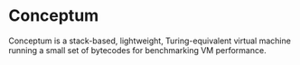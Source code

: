 # Conceptum
Conceptum is a stack-based, lightweight, Turing-equivalent virtual machine running a small set of bytecodes for benchmarking VM performance.
